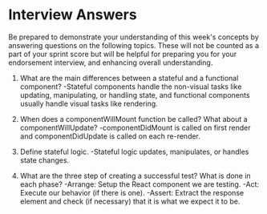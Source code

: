 # Interview Answers

Be prepared to demonstrate your understanding of this week's concepts by answering questions on the following topics. These will not be counted as a part of your sprint score but will be helpful for preparing you for your endorsement interview, and enhancing overall understanding.

1. What are the main differences between a stateful and a functional component?
   -Stateful components handle the non-visual tasks like updating, manipulating, or handling state, and functional components usually handle visual tasks like rendering.

2. When does a componentWillMount function be called? What about a componentWillUpdate?
   -componentDidMount is called on first render and componentDidUpdate is called on each re-render.

3. Define stateful logic.
   -Stateful logic updates, manipulates, or handles state changes.

4. What are the three step of creating a successful test? What is done in each phase?
   -Arrange: Setup the React component we are testing.
   -Act: Execute our behavior (if there is one).
   -Assert: Extract the response element and check (if necessary) that it is what we expect it to be.
